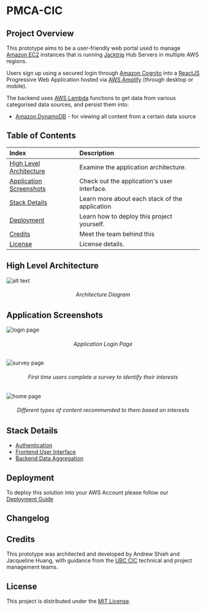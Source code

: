 # PMCA-CIC

## Project Overview

This prototype aims to be a user-friendly web portal used to manage [Amazon EC2](https://aws.amazon.com/ec2) instances that is running [Jacktrip](https://ccrma.stanford.edu/software/jacktrip/) Hub Servers in multiple AWS regions.

Users sign up using a secured login through [Amazon Cognito](https://aws.amazon.com/cognito/) into a [ReactJS](https://reactjs.org/)
Progressive Web Application hosted via [AWS Amplify](https://aws.amazon.com/amplify/) (through desktop or mobile).

The backend uses [AWS Lambda](https://aws.amazon.com/lambda/) functions to get data from various categorised data
sources, and persist them into:

-   [Amazon DynamoDB](https://aws.amazon.com/dynamodb/) - for viewing all content from a certain data source

## Table of Contents

| Index                                               | Description                                    |
| :-------------------------------------------------- | :--------------------------------------------- |
| [High Level Architecture](#high-level-architecture) | Examine the application architecture.          |
| [Application Screenshots](#application-screenshots) | Check out the application's user interface.    |
| [Stack Details](#stack-details)                     | Learn more about each stack of the application |
| [Deployment](#deployment)                           | Learn how to deploy this project yourself.     |
| [Credits](#credits)                                 | Meet the team behind this                      |
| [License](#license)                                 | License details.                               |

## High Level Architecture

![alt text](docs/ArchitectureDiagram.png)

<h6 align="center">Architecture Diagram</h6>

## Application Screenshots

![login page](./docs/LoginPage.png)

<h6 align="center">Application Login Page</h6>

![survey page](./docs/SurveyPage.png)

<h6 align="center">First time users complete a survey to identify their interests</h6>

![home page](./docs/HomePage.png)

<h6 align="center">Different types of content recommended to them based on interests</h6>

## Stack Details

-   [Authentication](./docs/AuthenticationArchitecture.md)
-   [Frontend User Interface](./docs/FrontendArchitecture.md)
-   [Backend Data Aggregation](./docs/DataAggregationArchitecture.md)

## Deployment

To deploy this solution into your AWS Account please follow our [Deployment Guide](docs/DeploymentGuide.md)

## Changelog

## Credits

This prototype was architected and developed by Andrew Shieh and Jacqueline Huang, with guidance from the [UBC CIC](https://cic.ubc.ca/)
technical and project management teams.

## License

This project is distributed under the [MIT License](./LICENSE).
